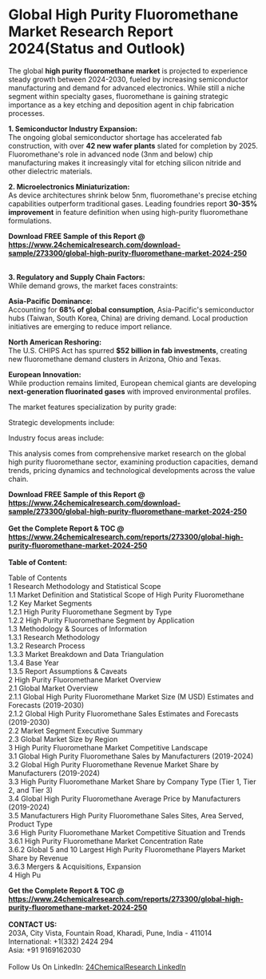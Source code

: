 <h1>Global High Purity Fluoromethane Market Research Report 2024(Status and Outlook)</h1><p>The global <strong>high purity fluoromethane market</strong> is projected to experience steady growth between 2024-2030, fueled by increasing semiconductor manufacturing and demand for advanced electronics. While still a niche segment within specialty gases, fluoromethane is gaining strategic importance as a key etching and deposition agent in chip fabrication processes.</p><p><strong>1. Semiconductor Industry Expansion:</strong><br>
The ongoing global semiconductor shortage has accelerated fab construction, with over <strong>42 new wafer plants</strong> slated for completion by 2025. Fluoromethane's role in advanced node (3nm and below) chip manufacturing makes it increasingly vital for etching silicon nitride and other dielectric materials.</p><p><strong>2. Microelectronics Miniaturization:</strong><br>
As device architectures shrink below 5nm, fluoromethane's precise etching capabilities outperform traditional gases. Leading foundries report <strong>30-35% improvement</strong> in feature definition when using high-purity fluoromethane formulations.</p><div><b>Download FREE Sample of this Report @ 
            <a href="https://www.24chemicalresearch.com/download-sample/273300/global-high-purity-fluoromethane-market-2024-250">
            https://www.24chemicalresearch.com/download-sample/273300/global-high-purity-fluoromethane-market-2024-250</a></b></div><br><p><strong>3. Regulatory and Supply Chain Factors:</strong><br>
While demand grows, the market faces constraints:</p><p><strong>Asia-Pacific Dominance:</strong><br>
Accounting for <strong>68% of global consumption</strong>, Asia-Pacific's semiconductor hubs (Taiwan, South Korea, China) are driving demand. Local production initiatives are emerging to reduce import reliance.</p><p><strong>North American Reshoring:</strong><br>
The U.S. CHIPS Act has spurred <strong>$52 billion in fab investments</strong>, creating new fluoromethane demand clusters in Arizona, Ohio and Texas.</p><p><strong>European Innovation:</strong><br>
While production remains limited, European chemical giants are developing <strong>next-generation fluorinated gases</strong> with improved environmental profiles.</p><p>The market features specialization by purity grade:</p><p>Strategic developments include:</p><p>Industry focus areas include:</p><p>This analysis comes from comprehensive market research on the global high purity fluoromethane sector, examining production capacities, demand trends, pricing dynamics and technological developments across the value chain.</p><div><b>Download FREE Sample of this Report @ 
            <a href="https://www.24chemicalresearch.com/download-sample/273300/global-high-purity-fluoromethane-market-2024-250">
            https://www.24chemicalresearch.com/download-sample/273300/global-high-purity-fluoromethane-market-2024-250</a></b></div><br><div><b>Get the Complete Report & TOC @ 
            <a href="https://www.24chemicalresearch.com/reports/273300/global-high-purity-fluoromethane-market-2024-250">
            https://www.24chemicalresearch.com/reports/273300/global-high-purity-fluoromethane-market-2024-250</a></b></div><br>
            <b>Table of Content:</b><p>Table of Contents<br />
1 Research Methodology and Statistical Scope<br />
1.1 Market Definition and Statistical Scope of High Purity Fluoromethane<br />
1.2 Key Market Segments<br />
1.2.1 High Purity Fluoromethane Segment by Type<br />
1.2.2 High Purity Fluoromethane Segment by Application<br />
1.3 Methodology & Sources of Information<br />
1.3.1 Research Methodology<br />
1.3.2 Research Process<br />
1.3.3 Market Breakdown and Data Triangulation<br />
1.3.4 Base Year<br />
1.3.5 Report Assumptions & Caveats<br />
2 High Purity Fluoromethane Market Overview<br />
2.1 Global Market Overview<br />
2.1.1 Global High Purity Fluoromethane Market Size (M USD) Estimates and Forecasts (2019-2030)<br />
2.1.2 Global High Purity Fluoromethane Sales Estimates and Forecasts (2019-2030)<br />
2.2 Market Segment Executive Summary<br />
2.3 Global Market Size by Region<br />
3 High Purity Fluoromethane Market Competitive Landscape<br />
3.1 Global High Purity Fluoromethane Sales by Manufacturers (2019-2024)<br />
3.2 Global High Purity Fluoromethane Revenue Market Share by Manufacturers (2019-2024)<br />
3.3 High Purity Fluoromethane Market Share by Company Type (Tier 1, Tier 2, and Tier 3)<br />
3.4 Global High Purity Fluoromethane Average Price by Manufacturers (2019-2024)<br />
3.5 Manufacturers High Purity Fluoromethane Sales Sites, Area Served, Product Type<br />
3.6 High Purity Fluoromethane Market Competitive Situation and Trends<br />
3.6.1 High Purity Fluoromethane Market Concentration Rate<br />
3.6.2 Global 5 and 10 Largest High Purity Fluoromethane Players Market Share by Revenue<br />
3.6.3 Mergers & Acquisitions, Expansion<br />
4 High Pu</p><div><b>Get the Complete Report & TOC @ 
            <a href="https://www.24chemicalresearch.com/reports/273300/global-high-purity-fluoromethane-market-2024-250">
            https://www.24chemicalresearch.com/reports/273300/global-high-purity-fluoromethane-market-2024-250</a></b></div><br><b>CONTACT US:</b><br>
            203A, City Vista, Fountain Road, Kharadi, Pune, India - 411014<br>
            International: +1(332) 2424 294<br>
            Asia: +91 9169162030 <br><br>
            Follow Us On LinkedIn: <a href="https://www.linkedin.com/company/24chemicalresearch/">24ChemicalResearch LinkedIn</a>